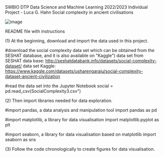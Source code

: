SWBIO DTP Data Science and Machine Learning 2022/2023
Individual Project - Luca G. Hahn
Social complexity in ancient civilisations

![image](https://user-images.githubusercontent.com/110464445/210548477-6e2e429a-2acd-4f11-a1cf-780f2a07ab67.png)

README file with instructions

(1) At the beginning, download and import the data used in this project. 

#download the social complexity data set which can be obtained from the SESHAT database, and it is also available on "Kaggle")
data set from SESHAT data base: http://seshatdatabank.info/datasets/social-complexity-dataset/
data set Kaggle: https://www.kaggle.com/datasets/usharengaraju/social-complexity-dataset-ancient-civilization 

#read the data set into the Jupyter Notebook
social = pd.read_csv(SocialComplexity3.csv")

(2) Then import libraries needed for data exploration. 

#import pandas, a data analysis and manipulation tool
import pandas as pd

#import matplotlib, a library for data visualisation
import matplotlib.pyplot as plt

#import seaborn, a library for data visualisation based on matplotlib
import seaborn as sns

(3) Follow the code chronologically to create figures for data visualisation. 





